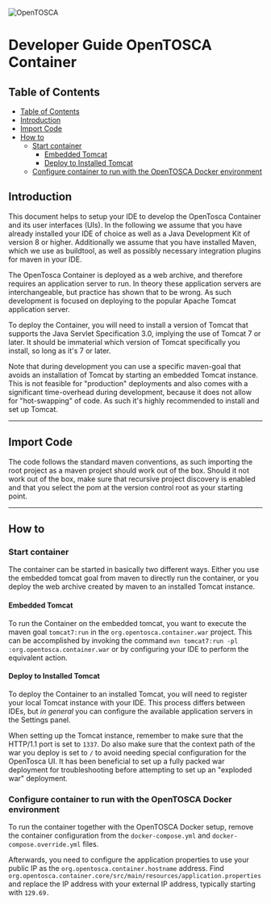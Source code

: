 
![OpenTOSCA](graphics/OpenTOSCALogo.jpg)

# Developer Guide OpenTOSCA Container

## Table of Contents

- [Table of Contents](#table-of-contents)
- [Introduction](#introduction)
- [Import Code](#import-code)
- [How to](#how-to)
  - [Start container](#start-container)
    - [Embedded Tomcat](#embedded-tomcat)
    - [Deploy to Installed Tomcat](#deploy-to-installed-tomcat)
  - [Configure container to run with the OpenTOSCA Docker environment](#configure-container-to-run-with-the-opentosca-docker-environment)

## Introduction

This document helps to setup your IDE to develop the OpenTosca Container and its user interfaces (UIs).
In the following we assume that you have already installed your IDE of choice as well as a Java Development Kit of version 8 or higher.
Additionally we assume that you have installed Maven, which we use as buildtool, as well as possibly necessary integration plugins for maven in your IDE.

The OpenTosca Container is deployed as a web archive, and therefore requires an application server to run.
In theory these application servers are interchangeable, but practice has shown that to be wrong.
As such development is focused on deploying to the popular Apache Tomcat application server.

To deploy the Container, you will need to install a version of Tomcat that supports the Java Servlet Specification 3.0, implying the use of Tomcat 7 or later.
It should be immaterial which version of Tomcat specifically you install, so long as it's 7 or later.

Note that during development you can use a specific maven-goal that avoids an installation of Tomcat by starting an embedded Tomcat instance.
This is not feasible for "production" deployments and also comes with a significant time-overhead during development, because it does not allow for "hot-swapping" of code.
As such it's highly recommended to install and set up Tomcat.

---

## Import Code

The code follows the standard maven conventions, as such importing the root project as a maven project should work out of the box.
Should it not work out of the box, make sure that recursive project discovery is enabled and that you select the pom at the version control root as your starting point.

---

## How to

### Start container

The container can be started in basically two different ways.
Either you use the embedded tomcat goal from maven to directly run the container, or you deploy the web archive created by maven to an installed Tomcat instance.

#### Embedded Tomcat

To run the Container on the embedded tomcat, you want to execute the maven goal `tomcat7:run` in the `org.opentosca.container.war` project.
This can be accomplished by invoking the command `mvn tomcat7:run -pl :org.opentosca.container.war` or by configuring your IDE to perform the equivalent action.

#### Deploy to Installed Tomcat

To deploy the Container to an installed Tomcat, you will need to register your local Tomcat instance with your IDE.
This process differs between IDEs, but *in general* you can configure the available application servers in the Settings panel.

When setting up the Tomcat instance, remember to make sure that the HTTP/1.1 port is set to `1337`.
Do also make sure that the context path of the war you deploy is set to `/` to avoid needing special configuration for the OpenTosca UI.
It has been beneficial to set up a fully packed war deployment for troubleshooting before attempting to set up an "exploded war" deployment.


### Configure container to run with the OpenTOSCA Docker environment

To run the container together with the OpenTOSCA Docker setup, remove the container configuration from the `docker-compose.yml` and `docker-compose.override.yml` files.

Afterwards, you need to configure the application properties to use your public IP as the `org.opentosca.container.hostname` address.
Find `org.opentosca.container.core/src/main/resources/application.properties` and replace the IP address with your external IP address, typically starting with `129.69.`
